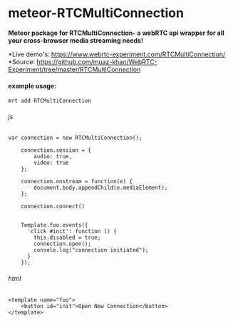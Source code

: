 meteor-RTCMultiConnection
=========================

**Meteor package for RTCMultiConnection- a webRTC api wrapper for all your cross-browser media streaming needs!**

*Live demo's: https://www.webrtc-experiment.com/RTCMultiConnection/
*Source: https://github.com/muaz-khan/WebRTC-Experiment/tree/master/RTCMultiConnection


<h4>example usage:</h4>

```
mrt add RTCMultiConnection
```

<h6>js</h6>

```
var connection = new RTCMultiConnection();

    connection.session = {
        audio: true,
        video: true
    };

    connection.onstream = function(e) {
        document.body.appendChild(e.mediaElement);
    };

    connection.connect()


    Template.foo.events({
      'click #init': function () {
        this.disabled = true;
        connection.open();
        console.log("connection initiated");
      }
    });
```

<h6>html</h6>

```
<template name="foo">
 	<button id="init">Open New Connection</button>
</template>
```